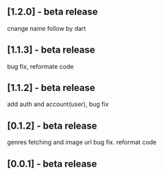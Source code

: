 ## [1.2.0] - beta release
cnange name follow by dart
## [1.1.3] - beta release
bug fix, reformate code

## [1.1.2] - beta release
add auth and account(user), bug fix

## [0.1.2] - beta release
genres fetching and image url bug fix. reformat code

## [0.0.1] - beta release